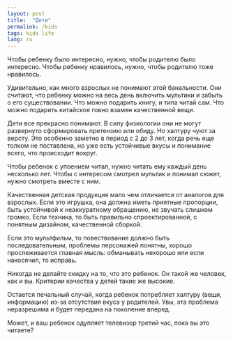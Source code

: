 ```yaml
---
layout: post
title:  "Дети"
permalink: /kids
tags: kids life
lang: ru
---
```


Чтобы ребенку было интересно, нужно, чтобы родителю было интересно. Чтобы
ребенку нравилось, нужно, чтобы родителю тоже нравилось.

Удивительно, как много взрослых не понимают этой банальности. Они считают, что
ребенку можно на весь день включить мультики и забыть о его существовании. Что
можно подарить книгу, и типа читай сам. Что можно подарить китайское говно
взамен качественной вещи.

Дети все прекрасно понимают. В силу физиологии они не могут развернуто
сформировать претензию или обиду. Но халтуру чуют за версту. Это особенно
заметно в период с 2 до 3 лет, когда речь еще толком не поставлена, но уже есть
устойчивые вкусы и понимание всего, что происходит вокруг.

Чтобы ребенок с упоением читал, нужно читать ему каждый день несколько
лет. Чтобы с интересом смотрел мультик и понимал сюжет, нужно смотреть вместе с
ним.

Качественная детская продукция мало чем отличается от аналогов для
взрослых. Если это игрушка, она должна иметь приятные пропорции, быть устойчивой
к неаккуратному обращению, не звучать слишком громко. Если техника, то быть
правильно спроектированной, с понятным дизайном, качественной сборкой.

Если это мультфильм, то повествование должно быть последовательным, проблемы
персонажей понятны, хорошо прослеживается главная мысль: обманывать нехорошо или
если накосячил, то исправь.

Никогда не делайте скидку на то, что это ребенок. Он такой же человек, как и
вы. Критерии качества у детей такие же высокие.

Остается печальный случай, когда ребенок потребляет халтуру (вещи, информацию)
из-за отсутствия вкуса у родителей. Увы, эта проблема неразрешима и будет
передана на поколение вперед.

Может, и ваш ребенок одупляет телевизор третий час, пока вы это читаете?
